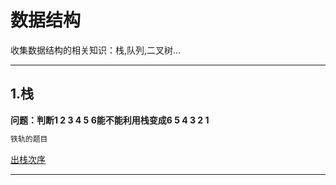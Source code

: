 # 数据结构  

收集数据结构的相关知识：栈,队列,二叉树...  

---

## 1.栈  

**问题：判断1 2 3 4 5 6能不能利用栈变成6 5 4 3 2 1**

```java
铁轨的题目

```
[出栈次序](../doc_B/doc_B/Stack.md#1出栈次序)

---